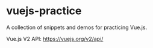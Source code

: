 # vuejs-practice
A collection of snippets and demos for practicing Vue.js.

Vue.js V2 API: https://vuejs.org/v2/api/
